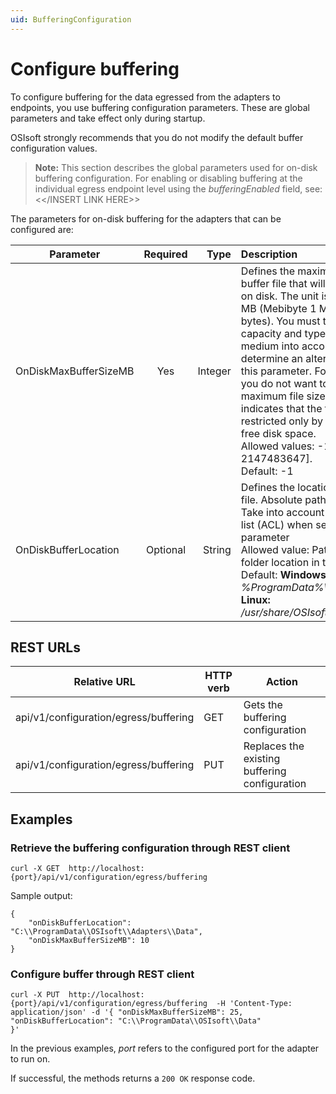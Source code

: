 ```yaml
---
uid: BufferingConfiguration
---
```


# Configure buffering

To configure buffering for the data egressed from the adapters to endpoints, you use buffering configuration parameters. These are global parameters and take effect only during startup. 

OSIsoft strongly recommends that you do not modify the default buffer configuration values.

> **Note:** This section describes the global parameters used for on-disk buffering configuration. For enabling or disabling buffering at the individual egress endpoint level using the *bufferingEnabled* field, see: <</INSERT LINK HERE>>

The parameters for on-disk buffering for the adapters that can be configured are:

| Parameter | Required | Type | Description |
| ----------|:--------:| ----:| :-----------|
| OnDiskMaxBufferSizeMB | Yes | Integer | Defines the maximum size of the buffer file that will be persisted on disk. The unit is specified in MB (Mebibyte 1 MiB = 1048576 bytes). You must take the capacity and type of the storage medium into account before you determine an alternative value for this parameter. For the case that you do not want to specify a maximum file size, a value of -1 indicates that the file size is restricted only by the available free disk space. <br> Allowed values: -1 or [1, 2147483647]. <br> Default: -1 | 
| OnDiskBufferLocation | Optional | String | Defines the location of the buffer file. Absolute paths are required. Take into account access-control list (ACL) when setting this parameter <br> Allowed value: Path to an existing folder location in the file system. <br> Default: **Windows:** _%ProgramData%\Adapters\Data_ <br> **Linux:** _/usr/share/OSIsoft/Adapters/Data_ |

## REST URLs

| Relative URL                                              | HTTP verb | Action               |
|-----------------------------------------------------------|-----------|----------------------|
| api/v1/configuration/egress/buffering      | GET       | Gets the buffering configuration |
| api/v1/configuration/egress/buffering      | PUT       | Replaces the existing buffering configuration |

## Examples
### Retrieve the buffering configuration through REST client
```
curl -X GET  http://localhost:{port}/api/v1/configuration/egress/buffering
```
Sample output:

```
{
    "onDiskBufferLocation": "C:\\ProgramData\\OSIsoft\\Adapters\\Data",
    "onDiskMaxBufferSizeMB": 10
}
```

### Configure buffer through REST client
```
curl -X PUT  http://localhost:{port}/api/v1/configuration/egress/buffering  -H 'Content-Type: application/json' -d '{ "onDiskMaxBufferSizeMB": 25,
"onDiskBufferLocation": "C:\\ProgramData\\OSIsoft\\Data"
}'
```
In the previous examples, *port* refers to the configured port for the adapter to run on.

If successful, the methods returns a `200 OK` response code.
